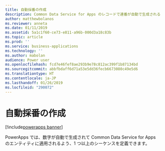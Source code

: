```yaml
---
title: 自動採番の作成
description: Common Data Service for Apps のレコードで連番が自動で生成されるよう採番方法を定義します。
author: matthewbolanos
ms.reviewer: anneta
ms.date: 01/11/2019
ms.assetid: 5a1c1f60-ce73-e811-a96b-000d3a18c83b
ms.topic: article
ms.prod: ''
ms.service: business-applications
ms.technology: ''
ms.author: mabolan
audience: Power user
ms.openlocfilehash: fcd7e46fef8ae293b9e78c812ac399f1b87134bd
ms.sourcegitcommit: abbfbdaff6d71a53e5dd36fecb6673080c49e5d6
ms.translationtype: HT
ms.contentlocale: ja-JP
ms.lasthandoff: 01/26/2019
ms.locfileid: "290072"
---
```

# <a name="create-automatic-number-sequences"></a>自動採番の作成


[!include[powerapps banner](../includes/powerapps.md)]

PowerApps では、数字が自動で生成されて Common Data Service for Apps のエンティティに適用されるよう、1 つ以上のシーケンスを定義できます。